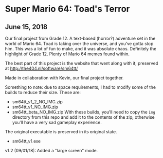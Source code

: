 # Super Mario 64: Toad's Terror

## June 15, 2018

Our final project from Grade 12. A text-based (horror?) adventure set in the world of Mario 64. Toad is taking over the universe, and you've gotta stop him.
This was a lot of fun to make, and it was absolute chaos. Definitely the highlight of Grade 12. Plenty of Mario 64 memes found within.

The best part of this project is the website that went along with it, preserved at http://the404.nl/software/sm64tt/

Made in collaboration with Kevin, our final project together.


Something to note: due to space requirements, I had to modify some of the builds to reduce their size.
These are:
- sm64tt_v1_2_NO_IMG.zip
- sm64tt_v1_NO_IMG.zip
- sm64tt_beta_NO_IMG.zip
With these builds, you'll need to copy the `img` directory from this repo and add it to the contents of the zip, otherwise you'll have a very sad gameplay experience. 

The original executable is preserved in its original state.
- sm64tt_v1.exe


v1.2 (09/01/18): Added a "large screen" mode.
